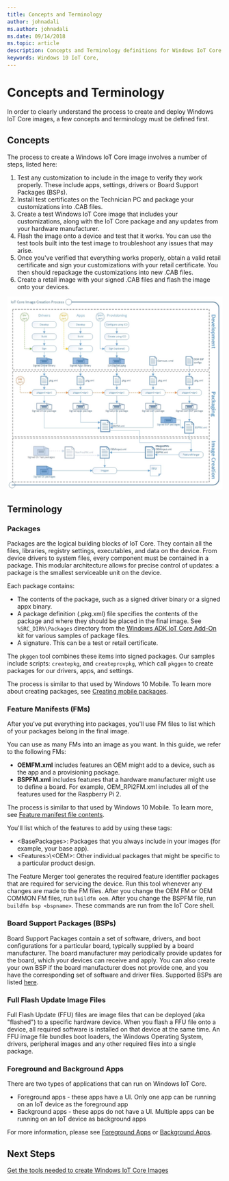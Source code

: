 ```yaml
--- 
title: Concepts and Terminology
author: johnadali
ms.author: johnadali
ms.date: 09/14/2018 
ms.topic: article 
description: Concepts and Terminology definitions for Windows IoT Core Manufacturing Guide.
keywords: Windows 10 IoT Core, 
--- 
```


# Concepts and Terminology
In order to clearly understand the process to create and deploy Windows IoT Core images, a few concepts and terminology must be defined first.

## Concepts
The process to create a Windows IoT Core image involves a number of steps, listed here:

1. Test any customization to include in the image to verify they work properly. These include apps, settings, drivers or Board Support Packages (BSPs).
2. Install test certificates on the Technician PC and package your customizations into .CAB files.
3. Create a test Windows IoT Core image that includes your customizations, along with the IoT Core package and any updates from your hardware manufacturer.
4. Flash the image onto a device and test that it works. You can use the test tools built into the test image to troubleshoot any issues that may arise.
5. Once you've verified that everything works properly, obtain a valid retail certificate and sign your customizations with your retail certificate. You then should repackage the customizations into new .CAB files.
6. Create a retail image with your signed .CAB files and flash the image onto your devices.


![Dashboard screenshot](../media/ManufacturingGuide/IoTCoreImageCreateProcess.jpg)

## Terminology

### Packages
Packages are the logical building blocks of IoT Core. They contain all the files, libraries, registry settings, executables, and data on the device. From device drivers to system files, every component must be contained in a package. This modular architecture allows for precise control of updates: a package is the smallest serviceable unit on the device.

Each package contains:

* The contents of the package, such as a signed driver binary or a signed appx binary.
* A package definition (.pkg.xml) file specifies the contents of the package and where they should be placed in the final image. See `%SRC_DIR%\Packages` directory from the [Windows ADK IoT Core Add-On](https://docs.microsoft.com/en-us/windows-hardware/manufacture/iot/iot-core-adk-addons) kit for various samples of package files.
* A signature. This can be a test or retail certificate.

The `pkggen` tool combines these items into signed packages. Our samples include scripts: `createpkg`, and `createprovpkg`, which call `pkggen` to create packages for our drivers, apps, and settings.

The process is similar to that used by Windows 10 Mobile. To learn more about creating packages, see [Creating mobile packages](https://docs.microsoft.com/en-us/windows-hardware/manufacture/mobile/creating-mobile-packages).

### Feature Manifests (FMs)
After you've put everything into packages, you'll use FM files to list which of your packages belong in the final image.

You can use as many FMs into an image as you want. In this guide, we refer to the following FMs:

* **OEMFM.xml** includes features an OEM might add to a device, such as the app and a provisioning package.
* **BSPFM.xml** includes features that a hardware manufacturer might use to define a board. For example, OEM_RPi2FM.xml includes all of the features used for the Raspberry Pi 2.

The process is similar to that used by Windows 10 Mobile. To learn more, see [Feature manifest file contents](https://docs.microsoft.com/en-us/windows-hardware/manufacture/mobile/feature-manifest-file-contents).

You'll list which of the features to add by using these tags:

* \<BasePackages>: Packages that you always include in your images (for example, your base app).
* \<Features>\\\<OEM>: Other individual packages that might be specific to a particular product design.

The Feature Merger tool generates the required feature identifier packages that are required for servicing the device. Run this tool whenever any changes are made to the FM files. After you change the OEM FM or OEM COMMON FM files, run `buildfm oem`. After you change the BSPFM file, run `buildfm bsp <bspname>`. These commands are run from the IoT Core shell.


### Board Support Packages (BSPs)

Board Support Packages contain a set of software, drivers, and boot configurations for a particular board, typically supplied by a board manufacturer. The board manufacturer may periodically provide updates for the board, which your devices can receive and apply. You can also create your own BSP if the board manufacturer does not provide one, and you have the corresponding set of software and driver files. Supported BSPs are listed [here](04a-BoardSupportPackages.md "Board Support Packages").


### Full Flash Update Image Files
Full Flash Update (FFU) files are image files that can be deployed (aka "flashed") to a specific hardware device. When you flash a FFU file onto a device, all required software is installed on that device at the same time. An FFU image file bundles boot loaders, the Windows Operating System, drivers, peripheral images and any other required files into a single package.

### Foreground and Background Apps
There are two types of applications that can run on Windows IoT Core.
* Foreground apps - these apps have a UI. Only one app can be running on an IoT device as the foreground app
* Background apps - these apps do not have a UI. Multiple apps can be running on an IoT device as background apps

For more information, please see [Foreground Apps](../develop-your-app/BuildingAppsForIoTCore.md) or [Background Apps](../develop-your-app/BackgroundApplications.md).

## Next Steps
[Get the tools needed to create Windows IoT Core Images](03-ToolsNeeded.md)

